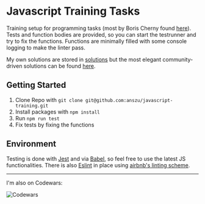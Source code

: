 # Javascript Training Tasks

Training setup for programming tasks (most by Boris Cherny found [here](https://performancejs.com/post/hde6d32/The-Best-Frontend-JavaScript-Interview-Questions-(Written-by-a-Frontend-Engineer))).
Tests and function bodies are provided, so you can start the testrunner and try to fix the functions. Functions are minimally filled with some console logging to make the linter pass.

My own solutions are stored in [solutions](https://github.com/anszu/javascript-training/tree/master/src/solutions) but the most elegant community-driven solutions can
be found [here](https://github.com/bcherny/frontend-interview-questions).

## Getting Started

1. Clone Repo with ```git clone git@github.com:anszu/javascript-training.git```
2. Install packages with ```npm install```
3. Run ```npm run test```
4. Fix tests by fixing the functions

## Environment

Testing is done with [Jest](https://github.com/facebook/jest) and via [Babel](https://github.com/babel/babel), so feel free to use the latest JS functionalities. There is also [Eslint](https://github.com/eslint/eslint) in place using [airbnb's linting scheme](https://github.com/airbnb/javascript/tree/master/packages/eslint-config-airbnb).


---
I'm also on Codewars:

![Codewars](https://www.codewars.com/users/anszu/badges/small)
